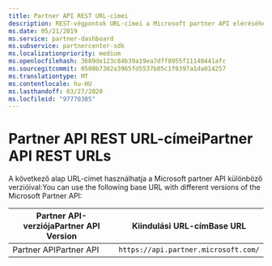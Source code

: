 ```yaml
---
title: Partner API REST URL-címei
description: REST-végpontok URL-címei a Microsoft partner API eléréséhez.
ms.date: 05/21/2019
ms.service: partner-dashboard
ms.subservice: partnercenter-sdk
ms.localizationpriority: medium
ms.openlocfilehash: 3689de123c84b39a19ea7dff8955f11140441afc
ms.sourcegitcommit: 0508b7302a3965fd5537b05c1f0397a1da014257
ms.translationtype: MT
ms.contentlocale: hu-HU
ms.lasthandoff: 03/27/2020
ms.locfileid: "97770385"
---
```

# <a name="partner-api-rest-urls"></a><span data-ttu-id="041ed-103">Partner API REST URL-címei</span><span class="sxs-lookup"><span data-stu-id="041ed-103">Partner API REST URLs</span></span>

<span data-ttu-id="041ed-104">A következő alap URL-címet használhatja a Microsoft partner API különböző verzióival:</span><span class="sxs-lookup"><span data-stu-id="041ed-104">You can use the following base URL with different versions of the Microsoft Partner API:</span></span>

| <span data-ttu-id="041ed-105">Partner API-verziója</span><span class="sxs-lookup"><span data-stu-id="041ed-105">Partner API Version</span></span> | <span data-ttu-id="041ed-106">Kiindulási URL-cím</span><span class="sxs-lookup"><span data-stu-id="041ed-106">Base URL</span></span> |
| --- | --- |
| <span data-ttu-id="041ed-107">Partner API</span><span class="sxs-lookup"><span data-stu-id="041ed-107">Partner API</span></span> | `https://api.partner.microsoft.com/` |